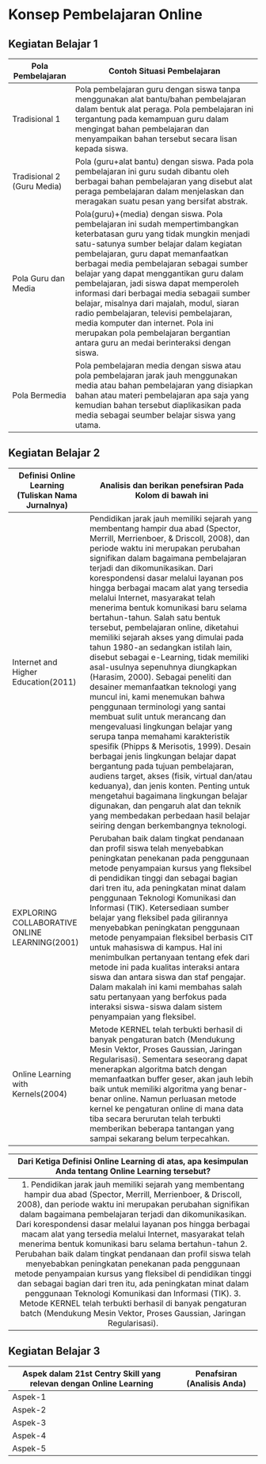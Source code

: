 # Konsep Pembelajaran Online

## Kegiatan Belajar 1

| Pola Pembelajaran            | Contoh Situasi Pembelajaran |
| ---------------------------- | --------------------------- |
| Tradisional 1                | Pola pembelajaran guru dengan siswa tanpa menggunakan alat bantu/bahan pembelajaran dalam bentuk alat peraga. Pola pembelajaran ini tergantung pada kemampuan guru dalam mengingat bahan pembelajaran dan menyampaikan bahan tersebut secara lisan kepada siswa. |
| Tradisional 2 (Guru Media)   | Pola (guru+alat bantu) dengan siswa. Pada pola pembelajaran ini guru sudah dibantu oleh berbagai bahan pembelajaran yang disebut alat peraga pembelajaran dalam menjelaskan dan meragakan suatu pesan yang bersifat abstrak. |
| Pola Guru dan Media          | Pola(guru)+(media) dengan siswa. Pola pembelajaran ini sudah mempertimbangkan keterbatasan guru yang tidak mungkin menjadi satu-satunya sumber belajar dalam kegiatan pembelajaran, guru dapat memanfaatkan berbagai media pembelajaran sebagai sumber belajar yang dapat menggantikan guru dalam pembelajaran, jadi siswa dapat memperoleh informasi dari berbagai media sebagaii sumber belajar, misalnya dari majalah, modul, siaran radio pembelajaran, televisi pembelajaran, media komputer dan internet. Pola ini merupakan pola pembelajaran bergantian antara guru an medai berinteraksi dengan siswa. |
| Pola Bermedia                | Pola pembelajaran media dengan siswa atau pola pembelajaran jarak jauh menggunakan media atau bahan pembelajaran yang disiapkan bahan atau materi pembelajaran apa saja yang kemudian bahan tersebut diaplikasikan pada media sebagai seumber belajar siswa yang utama. |

## Kegiatan Belajar 2

| Definisi Online Learning (Tuliskan Nama Jurnalnya)         | Analisis dan berikan penefsiran Pada Kolom di bawah ini |
| ---------------------------------------------------------- | ------------------------------------------------------- |
| Internet and Higher Education(2011) | Pendidikan jarak jauh memiliki sejarah yang membentang hampir dua abad (Spector, Merrill, Merrienboer, & Driscoll, 2008), dan periode waktu ini merupakan perubahan signifikan dalam bagaimana pembelajaran terjadi dan dikomunikasikan. Dari korespondensi dasar melalui layanan pos hingga berbagai macam alat yang tersedia melalui Internet, masyarakat telah menerima bentuk komunikasi baru selama bertahun-tahun. Salah satu bentuk tersebut, pembelajaran online, diketahui memiliki sejarah akses yang dimulai pada tahun 1980-an sedangkan istilah lain, disebut sebagai e-Learning, tidak memiliki asal-usulnya sepenuhnya diungkapkan (Harasim, 2000). Sebagai peneliti dan desainer memanfaatkan teknologi yang muncul ini, kami menemukan bahwa penggunaan terminologi yang santai membuat sulit untuk merancang dan mengevaluasi lingkungan belajar yang serupa tanpa memahami karakteristik spesifik (Phipps & Merisotis, 1999). Desain berbagai jenis lingkungan belajar dapat bergantung pada tujuan pembelajaran, audiens target, akses (fisik, virtual dan/atau keduanya), dan jenis konten. Penting untuk mengetahui bagaimana lingkungan belajar digunakan, dan pengaruh alat dan teknik yang membedakan perbedaan hasil belajar seiring dengan berkembangnya teknologi. |
| EXPLORING COLLABORATIVE ONLINE LEARNING(2001) | Perubahan baik dalam tingkat pendanaan dan profil siswa telah menyebabkan peningkatan penekanan pada penggunaan metode penyampaian kursus yang fleksibel di pendidikan tinggi dan sebagai bagian dari tren itu, ada peningkatan minat dalam penggunaan Teknologi Komunikasi dan Informasi (TIK). Ketersediaan sumber belajar yang fleksibel pada gilirannya menyebabkan peningkatan penggunaan metode penyampaian fleksibel berbasis CIT untuk mahasiswa di kampus. Hal ini menimbulkan pertanyaan tentang efek dari metode ini pada kualitas interaksi antara siswa dan antara siswa dan staf pengajar. Dalam makalah ini kami membahas salah satu pertanyaan yang berfokus pada interaksi siswa-siswa dalam sistem penyampaian yang fleksibel. |
| Online Learning with Kernels(2004) | Metode KERNEL telah terbukti berhasil di banyak pengaturan batch (Mendukung Mesin Vektor, Proses Gaussian, Jaringan Regularisasi). Sementara seseorang dapat menerapkan algoritma batch dengan memanfaatkan buffer geser, akan jauh lebih baik untuk memiliki algoritma yang benar-benar online. Namun perluasan metode kernel ke pengaturan online di mana data tiba secara berurutan telah terbukti memberikan beberapa tantangan yang sampai sekarang belum terpecahkan. |

| Dari Ketiga Definisi Online Learning di atas, apa kesimpulan Anda tentang Online Learning tersebut?                  |
| :------------------------------------------------------------------------------------------------------------------: |
| 1. Pendidikan jarak jauh memiliki sejarah yang membentang hampir dua abad (Spector, Merrill, Merrienboer, & Driscoll, 2008), dan periode waktu ini merupakan perubahan signifikan dalam bagaimana pembelajaran terjadi dan dikomunikasikan. Dari korespondensi dasar melalui layanan pos hingga berbagai macam alat yang tersedia melalui Internet, masyarakat telah menerima bentuk komunikasi baru selama bertahun-tahun 2. Perubahan baik dalam tingkat pendanaan dan profil siswa telah menyebabkan peningkatan penekanan pada penggunaan metode penyampaian kursus yang fleksibel di pendidikan tinggi dan sebagai bagian dari tren itu, ada peningkatan minat dalam penggunaan Teknologi Komunikasi dan Informasi (TIK). 3. Metode KERNEL telah terbukti berhasil di banyak pengaturan batch (Mendukung Mesin Vektor, Proses Gaussian, Jaringan Regularisasi). |

## Kegiatan Belajar 3

| Aspek dalam 21st Centry Skill yang relevan dengan Online Learning  | Penafsiran (Analisis Anda)               |
| ------------------------------------------------------------------ | ---------------------------------------- |
| Aspek-1                                                            |                                          |
| Aspek-2                                                            |                                          |
| Aspek-3                                                            |                                          |
| Aspek-4                                                            |                                          |
| Aspek-5                                                            |                                          |

